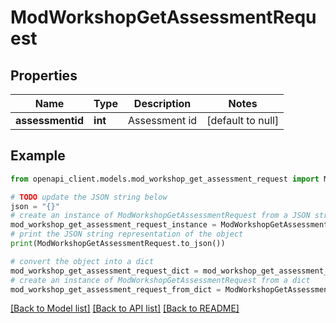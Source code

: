# ModWorkshopGetAssessmentRequest


## Properties

Name | Type | Description | Notes
------------ | ------------- | ------------- | -------------
**assessmentid** | **int** | Assessment id | [default to null]

## Example

```python
from openapi_client.models.mod_workshop_get_assessment_request import ModWorkshopGetAssessmentRequest

# TODO update the JSON string below
json = "{}"
# create an instance of ModWorkshopGetAssessmentRequest from a JSON string
mod_workshop_get_assessment_request_instance = ModWorkshopGetAssessmentRequest.from_json(json)
# print the JSON string representation of the object
print(ModWorkshopGetAssessmentRequest.to_json())

# convert the object into a dict
mod_workshop_get_assessment_request_dict = mod_workshop_get_assessment_request_instance.to_dict()
# create an instance of ModWorkshopGetAssessmentRequest from a dict
mod_workshop_get_assessment_request_from_dict = ModWorkshopGetAssessmentRequest.from_dict(mod_workshop_get_assessment_request_dict)
```
[[Back to Model list]](../README.md#documentation-for-models) [[Back to API list]](../README.md#documentation-for-api-endpoints) [[Back to README]](../README.md)


